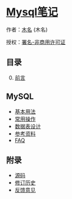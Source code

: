# [Mysql笔记]()

作者：[木名](https://github.com/mumingv) (木名)

授权：<a rel="license" href="http://creativecommons.org/licenses/by-nc/4.0/">署名-非商用许可证</a>

## 目录
0. [前言](#README)

## MySQL
- [基本用法](#docs/mysql_basic_usage)
- [常用操作](#docs/mysql_common_op)
- [数据表设计](#docs/mysql_table_design)
- [参考资料](#docs/mysql_reference)
- [FAQ](#docs/mysql_faq)

## 附录 
- [源码](https://github.com/mumingv/gitreposity)
- [修订历史](https://github.com/mumingv/gitreposity/commits/master)
- [反馈意见](https://github.com/mumingv/gitreposity/issues)

